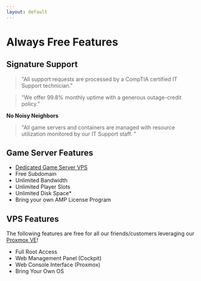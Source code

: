 ```yaml
---
layout: default
---
```

# Always Free Features
## Signature Support
> "All support requests are processed by a CompTIA certified IT Support technician." 

> "We offer 99.8% monthly uptime with a generous outage-credit policy."

**No Noisy Neighbors**
> "All game servers and containers are managed with resource utilization monitored by our IT Support staff. "

## Game Server Features
- [Dedicated Game Server VPS](https://www.turnkeylinux.org/gameserver)
- Free Subdomain
- Unlimited Bandwidth
- Unlimited Player Slots
- Unlimited Disk Space* 
- Bring your own AMP License Program

## VPS Features
The following features are free for all our friends/customers leveraging our [Proxmox VE](https://www.proxmox.com/en/)!
- Full Root Access
- Web Management Panel (Cockpit)
- Web Console Interface (Proxmox)
- Bring Your Own OS